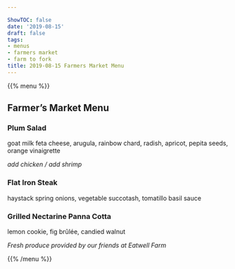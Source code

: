 ```yaml
---

ShowTOC: false
date: '2019-08-15'
draft: false
tags:
- menus
- farmers market
- farm to fork
title: 2019-08-15 Farmers Market Menu
---
```


{{% menu %}}

## Farmer’s Market Menu

### Plum Salad

goat milk feta cheese, arugula, rainbow chard,
radish, apricot, pepita seeds, orange vinaigrette

*add chicken / add shrimp*

### Flat Iron Steak

haystack spring onions, vegetable succotash,
tomatillo basil sauce

### Grilled Nectarine Panna Cotta

lemon cookie, fig brûlée, candied walnut


*Fresh produce provided by our friends at Eatwell Farm*

{{% /menu %}}
